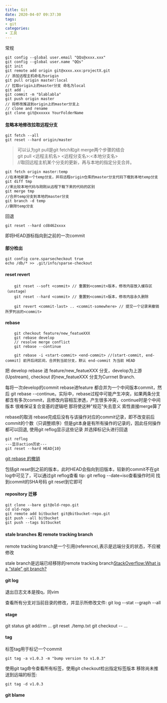 ```yaml
---
title: Git
date: 2020-04-07 09:37:30
tags:
- git
categories: 
- 工具
---
```

常规
```
git config --global user.email "QQs@xxxx.xxx"
git config --global user.name "QQs"
git init
git remote add origin git@xxxx.xxx:projectX.git
// 添加远程主机命名为origin
git pull origin master:local
// 拉取origin上的master分支 命名为local
git add .
git commit -m "blablabla"
git push origin master
// 将修改推送到origin上的master分支上
// clone and rename 
git clone git@xxxxxx YourFolderName
```
#### 忽略本地修改拉取远程分支
```
git fetch --all
git reset --hard origin/master
```
> 可以认为git pull是git fetch和git merge两个步骤的结合<br>
> git pull <远程主机名> <远程分支名>:<本地分支名><br>
//取回远程主机某个分支的更新，再与本地的指定分支合并。

```
git fetch origin master:temp 
//在本地新建一个temp分支，并将远程origin仓库的master分支代码下载到本地temp分支
git diff tmp 
//来比较本地代码与刚刚从远程下载下来的代码的区别
git merge tmp
//合并temp分支到本地的master分支
git branch -d temp
//删除temp分支
```
回退
```
git reset --hard cd8462xxxx
```
即将HEAD游标指向到之前的一次commit
#### 部分检出
```
git config core.sparsecheckout true
echo /db/* >> .git/info/sparse-checkout
```
#### reset revert
```
    git reset --soft <commit> // 重置到<commit>版本，修改内容放入缓存区（unstage）
    git reset --hard <commit> // 重置到<commit>版本，修改内容永久删除

    git revert <commit-last> .. <commit-somewhere> // 提交一个记录来撤销所罗列出的<commit>
```
#### rebase
```
    git checkout feature/new_featueXXX
    git rebase develop
    // resolve merge conflict
    git rebase --continue
```
```
    git rebase -i <start-commit> <end-commit> //(start-commit, end-commit] 前开后闭区间，合并到当前分支，默认 end-commit 为当前 HEAD
```
把 develop rebase 进 feature/new_featueXXX 分支，develop为上游(Upstream), checkout 的new_featueXXX 分支为Currnet Branch.

每将一次develop的commit rebase进feature 都合并为一个中间版本commit，然后 git rebase --continue。实际中，rebase过程中可能产生冲突，如果两条分支都含有多次commit，且修改内容相互渗透，产生很多冲突，continue时是个中间版本 很难保证复合变基的逻辑吧 那将使这种"规范"失去意义 索性直接merge算了

rebase的取消
rebase完成后没有与该操作对应的commit记录，即不改变前后commit的个数（只调整顺序）但是git本身是有所有操作的记录的，因此任何操作都可以回退, 使用git reflog显示这些记录 并选择标记头进行回退
```
git reflog
---显示action历史---
git reset --hard HEAD{10}
```
[git rebase 的撤销](https://www.cnblogs.com/suanec/p/7511137.html)

包括git reset到之前的版本，此时HEAD会指向到旧版本，较新的commit不在git log中可见了，可以通过git reflog查看 tip: git reflog --date=iso查看操作时间 
找到commit的SHA号码 git reset到它即可

#### repository 迁移
```
git clone --bare git@old-repo.git 
cd old-repo
git remote add bitbucket git@bitbucket-repo.git
git push --all bitbucket
git push --tags bitbucket
```

#### stale branches 和 remote tracking branch
remote tracking branch是一个引用(reference),表示是远端分支的状态，不应被修改

stale branch是远端已经移除的remote tracking branch[StackOverflow:What is a “stale” git branch?](https://stackoverflow.com/questions/29112156/what-is-a-stale-git-branch)

#### git log
退出日志文本是按q，同vim

查看所有分支对当前目录的修改，并显示所修改文件:
git log --stat --graph --all

#### stage
git status
git add/rm <file>...
git reset ./temp.txt
git checkout -- <file>...

#### tag
标签tag用于标记一个commit
```
git tag -a v1.0.3 -m "bump version to v1.0.3"
```
使用git tag命令查看所有标签，使用git checkout检出指定标签版本
移除尚未推送到远端的标签:
```
git tag -d v1.0.3
```

#### git blame